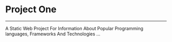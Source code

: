 # Project One
---
A Static Web Project For Information About Popular Programming languages, Frameworks And Technologies ... 
